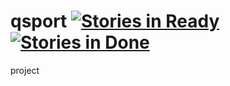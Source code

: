 qsport
[![Stories in Ready](https://badge.waffle.io/nurzhol/qsport.svg?label=ready&title=Ready)](http://waffle.io/nurzhol/qsport)
[![Stories in Done](https://badge.waffle.io/nurzhol/qsport.svg?label=done&title=Done)](http://waffle.io/nurzhol/qsport)
======

project